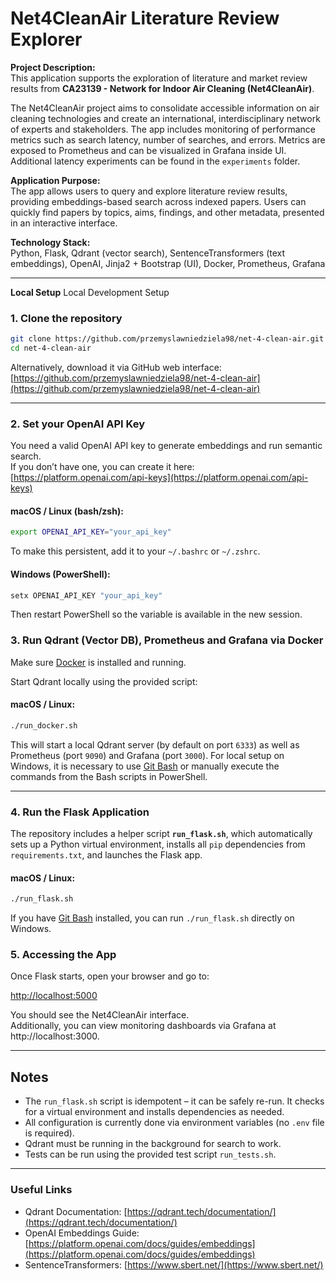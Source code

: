 # Net4CleanAir Literature Review Explorer

**Project Description:**  
This application supports the exploration of literature and market review results from **CA23139 - Network for Indoor Air Cleaning (Net4CleanAir)**.  

The Net4CleanAir project aims to consolidate accessible information on air cleaning technologies and create an international, interdisciplinary network of experts and stakeholders. 
The app includes monitoring of performance  metrics such as search latency, number of searches, and errors. Metrics are exposed to Prometheus and can be visualized in Grafana inside UI. Additional latency experiments can be found in the `experiments` folder.


**Application Purpose:**  
The app allows users to query and explore literature review results, providing embeddings-based search across indexed papers. Users can quickly find papers by topics, aims, findings, and other metadata, presented in an interactive interface.

**Technology Stack:**  
Python, Flask, Qdrant (vector search), SentenceTransformers (text embeddings), OpenAI, Jinja2 + Bootstrap (UI), Docker, Prometheus, Grafana

---
**Local Setup**
Local Development Setup

### 1. Clone the repository

```bash
git clone https://github.com/przemyslawniedziela98/net-4-clean-air.git
cd net-4-clean-air
```

Alternatively, download it via GitHub web interface:  
[https://github.com/przemyslawniedziela98/net-4-clean-air](https://github.com/przemyslawniedziela98/net-4-clean-air)

---

### 2. Set your OpenAI API Key

You need a valid OpenAI API key to generate embeddings and run semantic search.  
If you don’t have one, you can create it here: [https://platform.openai.com/api-keys](https://platform.openai.com/api-keys)

#### macOS / Linux (bash/zsh):

```bash
export OPENAI_API_KEY="your_api_key"
```

To make this persistent, add it to your `~/.bashrc` or `~/.zshrc`.

#### Windows (PowerShell):

```powershell
setx OPENAI_API_KEY "your_api_key"
```

Then restart PowerShell so the variable is available in the new session.

### 3. Run Qdrant (Vector DB), Prometheus and Grafana via Docker

Make sure [Docker](https://docs.docker.com/get-docker/) is installed and running.

Start Qdrant locally using the provided script:

#### macOS / Linux:
```bash
./run_docker.sh
```

This will start a local Qdrant server (by default on port `6333`) as well as Prometheus (port `9090`) and Grafana (port `3000`).
For local setup on Windows, it is necessary to use [Git Bash](https://gitforwindows.org/) or manually execute the commands from the Bash scripts in PowerShell.

---

### 4. Run the Flask Application

The repository includes a helper script **`run_flask.sh`**, which automatically sets up a Python virtual environment, installs all `pip` dependencies from `requirements.txt`, and launches the Flask app.

#### macOS / Linux:

```bash
./run_flask.sh
```

If you have [Git Bash](https://gitforwindows.org/) installed, you can run `./run_flask.sh` directly on Windows.

### 5. Accessing the App

Once Flask starts, open your browser and go to:

[http://localhost:5000](http://localhost:5001)

You should see the Net4CleanAir interface. <br>
Additionally, you can view monitoring dashboards via Grafana at http://localhost:3000.

---

## Notes

- The `run_flask.sh` script is idempotent – it can be safely re-run. It checks for a virtual environment and installs dependencies as needed.  
- All configuration is currently done via environment variables (no `.env` file is required).  
- Qdrant must be running in the background for search to work.
- Tests can be run using the provided test script `run_tests.sh`.

---

### Useful Links

- Qdrant Documentation: [https://qdrant.tech/documentation/](https://qdrant.tech/documentation/)  
- OpenAI Embeddings Guide: [https://platform.openai.com/docs/guides/embeddings](https://platform.openai.com/docs/guides/embeddings)  
- SentenceTransformers: [https://www.sbert.net/](https://www.sbert.net/)